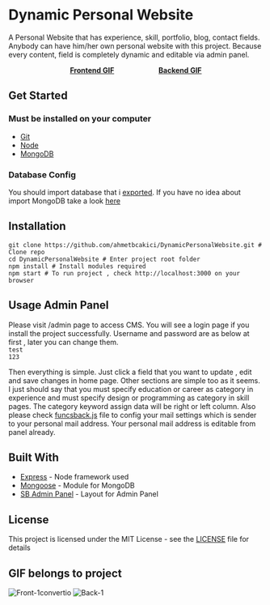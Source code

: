 # Dynamic Personal Website

A Personal Website that has experience, skill, portfolio, blog, contact fields. Anybody can have him/her own personal website with this project. Because every content, field is completely dynamic and editable via admin panel.
<div align="center">
<a href="https://user-images.githubusercontent.com/36089310/71773333-83a7b100-2f6c-11ea-994c-325d63d5a2ed.gif" target="_blank"><strong>Frontend GIF</strong></a>&emsp;&emsp;&emsp;&emsp;&emsp;&emsp;
<a href="https://user-images.githubusercontent.com/36089310/71773401-72ab6f80-2f6d-11ea-9aef-da9feaa4b6b9.gif" target="_blank"><strong>Backend GIF</strong></a>
</div>

## Get Started

### Must be installed on your computer
* [Git](https://git-scm.com/downloads)
* [Node](https://nodejs.org)
* [MongoDB](https://www.mongodb.com/download-center)

### Database Config
You should import database that i [exported](https://github.com/ahmetbcakici/DynamicPersonalWebsite/tree/master/Database_Exported). If you have no idea about import MongoDB take a look [here](https://stackoverflow.com/questions/11255630/how-to-export-all-collections-in-mongodb)

## Installation
```
git clone https://github.com/ahmetbcakici/DynamicPersonalWebsite.git # Clone repo
cd DynamicPersonalWebsite # Enter project root folder
npm install # Install modules required
npm start # To run project , check http://localhost:3000 on your browser
```

## Usage Admin Panel
Please visit /admin page to access CMS. You will see a login page if you install the project successfully. Username and password are as below at first , later you can change them.\
`test`\
`123`

Then everything is simple. Just click a field that you want to update  , edit and save changes in home page. Other sections are simple too as it seems. I just should say that you must specify education or career as category in experience and must specify design or programming as category in skill pages. The category keyword assign data will be right or left column. Also please check [funcsback.js](https://github.com/ahmetbcakici/DynamicPersonalWebsite/blob/master/assets/js/funcsback.js) file to config your mail settings which is sender to your personal mail address. Your personal mail address is editable from panel already.


## Built With
* [Express](https://github.com/expressjs/express) - Node framework used
* [Mongoose](https://github.com/Automattic/mongoose) - Module for MongoDB
* [SB Admin Panel](https://github.com/BlackrockDigital/startbootstrap-sb-admin) - Layout for Admin Panel

## License
This project is licensed under the MIT License - see the [LICENSE](LICENSE) file for details

## GIF belongs to project
![Front-1convertio](https://user-images.githubusercontent.com/36089310/71773622-f7e45380-2f70-11ea-85f1-3a16313ff36d.gif)
![Back-1](https://user-images.githubusercontent.com/36089310/71773627-fd419e00-2f70-11ea-987a-cd3e993f5d4a.gif)

